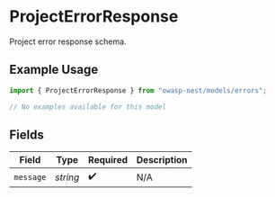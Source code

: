 # ProjectErrorResponse

Project error response schema.

## Example Usage

```typescript
import { ProjectErrorResponse } from "owasp-nest/models/errors";

// No examples available for this model
```

## Fields

| Field              | Type               | Required           | Description        |
| ------------------ | ------------------ | ------------------ | ------------------ |
| `message`          | *string*           | :heavy_check_mark: | N/A                |